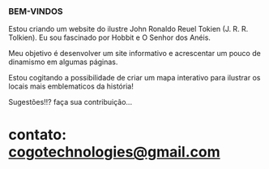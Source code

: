 ### BEM-VINDOS ###

Estou criando um website do ilustre John Ronaldo Reuel Tokien (J. R. R. Tolkien). Eu sou fascinado por Hobbit e O Senhor dos Anéis.

Meu objetivo é desenvolver um site informativo e acrescentar um pouco de dinamismo em algumas páginas.

Estou cogitando a possibilidade de criar um mapa interativo para ilustrar os locais mais emblematicos da história!

Sugestões!!? faça sua contribuição...

# contato: cogotechnologies@gmail.com 
